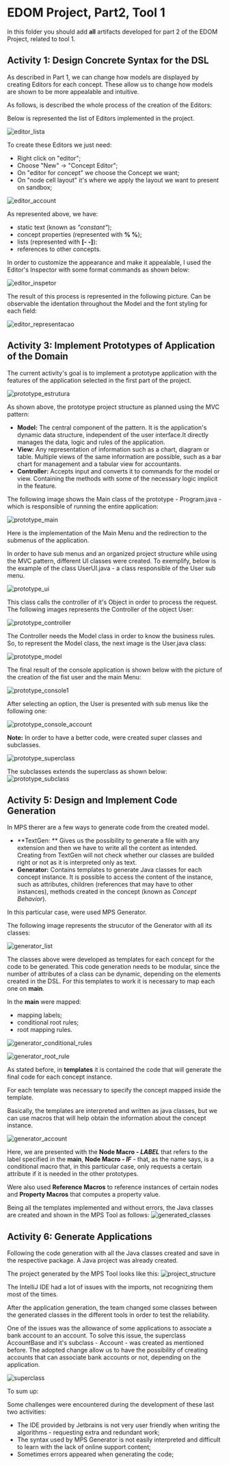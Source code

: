 # EDOM Project, Part2, Tool 1

In this folder you should add **all** artifacts developed for part 2 of the EDOM Project, related to tool 1.

## Activity 1: Design Concrete Syntax for the DSL

As described in Part 1, we can change how models are displayed by creating Editors for each concept. These allow us to change how models are shown to be more appealable and intuitive.  

As follows, is described the whole process of the creation of the Editors:

Below is represented the list of Editors implemented in the project.

![editor_lista](images/editor_lista.PNG)

To create these Editors we just need:  

* Right click on "editor";
* Choose "New" -> "Concept Editor";
* On "editor for concept" we choose the Concept we want;
* On "node cell layout" it's where we apply the layout we want to present on sandbox;

![editor_account](images/editor_account.PNG)

As represented above, we have:

* static text (known as *"constant"*);
* concept properties (represented with **% %**);
* lists (represented with **[- -]**):
* references to other concepts.  

In order to customize the appearance and make it appealable, I used the Editor's Inspector with some format commands as shown below:

![editor_inspetor](images/editor_inspetor.PNG)

The result of this process is represented in the following picture. Can be observable the identation throughout the Model and the font styling for each field:

![editor_representacao](images/editor_representacao.PNG)

 

## Activity 3: Implement Prototypes of Application of the Domain

The current activity's goal is to implement a prototype application with the features of the application selected in the first part of the project.

![prototype_estrutura](images/prototype_estrutura.PNG)

As shown above, the prototype project structure as planned using the MVC pattern:

* **Model:** The central component of the pattern. It is the application's dynamic data structure, independent of the user interface.It directly manages the data, logic and rules of the application.
* **View:** Any representation of information such as a chart, diagram or table. Multiple views of the same information are possible, such as a bar chart for management and a tabular view for accountants.
* **Controller:** Accepts input and converts it to commands for the model or view. Containing the methods with some of the necessary logic implicit in the feature.

The following image shows the Main class of the prototype - Program.java - which is responsible of running the entire application:

![prototype_main](images/prototype_main.PNG)

Here is the implementation of the Main Menu and the redirection to the submenus of the application.

In order to have sub menus and an organized project structure  while using the MVC pattern, different UI classes were created. To exemplify, below is the example of the class UserUI.java - a class responsible of the User sub menu.

![prototype_ui](images/prototype_ui.PNG)

This class calls the controller of it's Object in order to process the request. The following images represents the Controller of the object User:

![prototype_controller](images/prototype_controller.PNG)

The  Controller needs the Model class in order to know the business rules. So, to represent the Model class, the next image is the User.java class:

![prototype_model](images/prototype_model.PNG)

The final result of the console application is shown below with the picture of the creation of the fist user and the main Menu:

![prototype_console1](images/prototype_console1.PNG)

After selecting an option, the User is presented with sub menus like the following one:

![prototype_console_account](images/prototype_console_account.PNG)



**Note:** In order to have a better code, were created super classes and subclasses.

![prototype_superclass](images/prototype_superclass.PNG)

The subclasses extends the superclass as shown below:
![prototype_subclass](images/prototype_subclass.PNG)

## Activity 5: Design and Implement Code Generation 

In MPS therer are a few ways to generate code from the created model.

* **TextGen: ** Gives us the possibility to generate a file with any extension and then we have to write all the content as intended. Creating from TextGen will not check whether our classes are builded right or not  as it is interpreted only as text.
* **Generator:** Contains templates to generate Java classes for each concept instance. It is possible to access the content of the instance, such as attributes, children (references that may have to other instances), methods created in the concept (known as *Concept Behavior*).

In this particular case, were used MPS Generator.

The following image represents the strucutor of the Generator with all its classes:

![generator_list](images/generator_list.PNG)

The classes above were developed as templates for each concept for the code to be generated. This code generation needs to be modular, since the number of attributes of a class can be dynamic, depending on the elements created in the DSL. For this templates to work it is necessary to map each one on **main**. 

In the **main** were mapped:

* mapping labels;
* conditional root rules;
* root mapping rules.

![generator_conditional_rules](images/generator_conditional_rules.PNG)

![generator_root_rule](images/generator_root_rule.PNG)

As stated before, in **templates** it is contained the code that will generate the final code for each concept instance.

For each template was necessary to specify the concept mapped inside the template.

Basically, the templates are interpreted and written as java classes, but we can use macros that will help obtain the information about the concept instance.

![generator_account](images/generator_account.PNG)

Here, we are presented with the **Node Macro - $LABEL$** that refers to the label specified in the **main**, **Node Macro - $IF$** - that, as the name says, is a conditional macro that, in this particular case, only requests a certain attribute if it is needed in the other prototypes.

Were also used **Reference Macros** to reference instances of certain nodes and **Property Macros** that computes a property value.

Being all the templates implemented and without errors, the Java classes are created and shown in the MPS Tool as follows:
![generated_classes](generated_classes.PNG)

## Activity 6: Generate Applications

Following the code generation with all the Java classes created and save in the respective package. A Java project was already created.

The project generated by the MPS Tool looks like this:
![project_structure](project_structure.PNG)

The IntelliJ IDE had a lot of issues with the imports, not recognizing them most of the times.

After the application generation, the team changed some classes between the generated classes in the different tools in order to test the reliability.

One of the issues was the allowance of some applications to associate a bank account to an account. To solve this issue, the superclass AccountBase and it's subclass - Account - was created as mentioned before. The adopted change allow us to have the possibility of creating accounts that can associate bank accounts or not, depending on the application.

![superclass](superclass.PNG)

To sum up:

Some challenges were encountered during the development of these last two activities:

* The IDE provided by Jetbrains is not very user friendly when writing the algorithms - requesting extra and redundant work;
* The syntax used by MPS Generator is not easily interpreted and difficult to learn with the lack of online support content;
* Sometimes errors appeared when generating the code;







